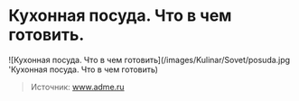 # Кухонная посуда. Что в чем готовить.

![Кухонная посуда. Что в чем готовить](/images/Kulinar/Sovet/posuda.jpg 'Кухонная посуда. Что в чем готовить)

> Источник: www.adme.ru
